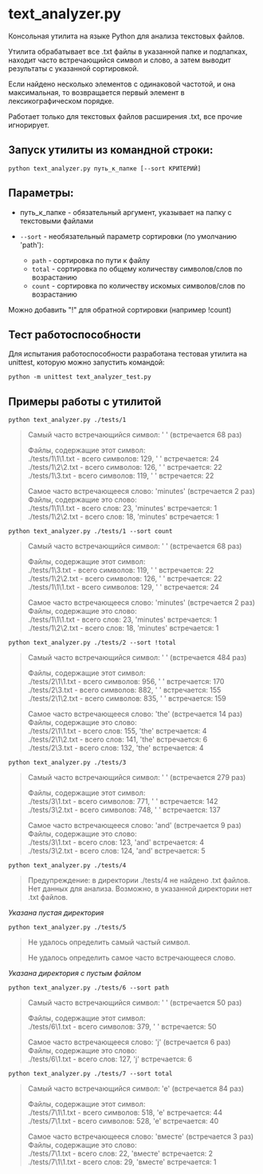 # text_analyzer.py
Консольная утилита на языке Python для анализа текстовых файлов.

Утилита обрабатывает все .txt файлы в указанной папке и подпапках, находит часто встречающийся символ и слово, а затем выводит результаты с указанной сортировкой.

Если найдено несколько элементов с одинаковой частотой, и она максимальная, то возвращается первый элемент в лексикографическом порядке.

Работает только для текстовых файлов расширения .txt, все прочие игнорирует.

## Запуск утилиты из командной строки:
```
python text_analyzer.py путь_к_папке [--sort КРИТЕРИЙ]
```

## Параметры:
+ путь_к_папке - обязательный аргумент, указывает на папку с текстовыми файлами

+ ```--sort``` - необязательный параметр сортировки (по умолчанию 'path'):

  * ```path``` - сортировка по пути к файлу
  * ```total``` - сортировка по общему количеству символов/слов по возрастанию
  * ```count``` - сортировка по количеству искомых символов/слов по возрастанию

Можно добавить "!" для обратной сортировки (например !count)

## Тест работоспособности

Для испытания работоспособности разработана тестовая утилита на unittest, которую можно запустить командой:

```
python -m unittest text_analyzer_test.py
```

## Примеры работы с утилитой
```python text_analyzer.py ./tests/1```
> Самый часто встречающийся символ: ' ' (встречается 68 раз)
> 
> Файлы, содержащие этот символ:\
>  ./tests/1\1\1.txt - всего символов: 129, ' ' встречается: 24\
>  ./tests/1\2\2.txt - всего символов: 126, ' ' встречается: 22\
>  ./tests/1\3.txt - всего символов: 119, ' ' встречается: 22
> 
> Самое часто встречающееся слово: 'minutes' (встречается 2 раз)\
> Файлы, содержащие это слово:\
>  ./tests/1\1\1.txt - всего слов: 23, 'minutes' встречается: 1\
>  ./tests/1\2\2.txt - всего слов: 18, 'minutes' встречается: 1


```python text_analyzer.py ./tests/1 --sort count```
> Самый часто встречающийся символ: ' ' (встречается 68 раз)
> 
> Файлы, содержащие этот символ:\
>   ./tests/1\3.txt - всего символов: 119, ' ' встречается: 22\
>   ./tests/1\2\2.txt - всего символов: 126, ' ' встречается: 22\
>   ./tests/1\1\1.txt - всего символов: 129, ' ' встречается: 24
> 
> Самое часто встречающееся слово: 'minutes' (встречается 2 раз)\
> Файлы, содержащие это слово:\
>   ./tests/1\1\1.txt - всего слов: 23, 'minutes' встречается: 1\
>   ./tests/1\2\2.txt - всего слов: 18, 'minutes' встречается: 1

```python text_analyzer.py ./tests/2 --sort !total```
> Самый часто встречающийся символ: ' ' (встречается 484 раз)
> 
> Файлы, содержащие этот символ:\
>   ./tests/2\1\1.txt - всего символов: 956, ' ' встречается: 170\
>   ./tests/2\3.txt - всего символов: 882, ' ' встречается: 155\
>   ./tests/2\1\2.txt - всего символов: 835, ' ' встречается: 159
> 
> Самое часто встречающееся слово: 'the' (встречается 14 раз)\
> Файлы, содержащие это слово:\
>   ./tests/2\1\1.txt - всего слов: 155, 'the' встречается: 4\
>   ./tests/2\1\2.txt - всего слов: 141, 'the' встречается: 6\
>   ./tests/2\3.txt - всего слов: 132, 'the' встречается: 4

```python text_analyzer.py ./tests/3```
> Самый часто встречающийся символ: ' ' (встречается 279 раз)
> 
> Файлы, содержащие этот символ:\
>   ./tests/3\1.txt - всего символов: 771, ' ' встречается: 142\
>   ./tests/3\2.txt - всего символов: 748, ' ' встречается: 137
> 
> Самое часто встречающееся слово: 'and' (встречается 9 раз)\
> Файлы, содержащие это слово:\
>   ./tests/3\1.txt - всего слов: 123, 'and' встречается: 4\
>   ./tests/3\2.txt - всего слов: 124, 'and' встречается: 5

```python text_analyzer.py ./tests/4```
> Предупреждение: в директории ./tests/4 не найдено .txt файлов.\
> Нет данных для анализа. Возможно, в указанной директории нет .txt файлов.

*Указана пустая директория*

```python text_analyzer.py ./tests/5```
> Не удалось определить самый частый символ.
>
> Не удалось определить самое часто встречающееся слово.

*Указана директория с пустым файлом*

```python text_analyzer.py ./tests/6 --sort path```
> Самый часто встречающийся символ: ' ' (встречается 50 раз)
> 
> Файлы, содержащие этот символ:\
>   ./tests/6\1.txt - всего символов: 379, ' ' встречается: 50
> 
> Самое часто встречающееся слово: 'j' (встречается 6 раз)\
> Файлы, содержащие это слово:\
>   ./tests/6\1.txt - всего слов: 127, 'j' встречается: 6

```python text_analyzer.py ./tests/7 --sort total```
> Самый часто встречающийся символ: 'е' (встречается 84 раз)
> 
> Файлы, содержащие этот символ:\
>   ./tests/7\1\1.txt - всего символов: 518, 'е' встречается: 44\
>   ./tests/7\1.txt - всего символов: 528, 'е' встречается: 40
> 
> Самое часто встречающееся слово: 'вместе' (встречается 3 раз)\
> Файлы, содержащие это слово:\
>   ./tests/7\1.txt - всего слов: 22, 'вместе' встречается: 2\
>   ./tests/7\1\1.txt - всего слов: 29, 'вместе' встречается: 1
